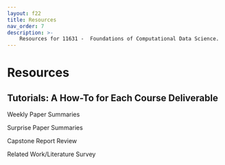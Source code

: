 ```yaml
---
layout: f22
title: Resources
nav_order: 7
description: >-
    Resources for 11631 -  Foundations of Computational Data Science.
---
```


# Resources

## Tutorials: A How-To for Each Course Deliverable

Weekly Paper Summaries

Surprise Paper Summaries

Capstone Report Review

Related Work/Literature Survey

